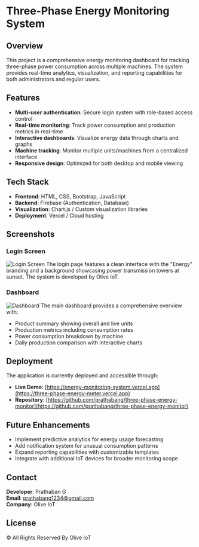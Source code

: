 # Three-Phase Energy Monitoring System

## Overview
This project is a comprehensive energy monitoring dashboard for tracking three-phase power consumption across multiple machines. The system provides real-time analytics, visualization, and reporting capabilities for both administrators and regular users.

## Features
- **Multi-user authentication**: Secure login system with role-based access control
- **Real-time monitoring**: Track power consumption and production metrics in real-time
- **Interactive dashboards**: Visualize energy data through charts and graphs
- **Machine tracking**: Monitor multiple units/machines from a centralized interface
- **Responsive design**: Optimized for both desktop and mobile viewing

## Tech Stack
- **Frontend**: HTML, CSS, Bootstrap, JavaScript
- **Backend**: Firebase (Authentication, Database)
- **Visualization**: Chart.js / Custom visualization libraries
- **Deployment**: Vercel / Cloud hosting

## Screenshots

### Login Screen
![Login Screen]([https://i.imgur.com/your-image-link-1.jpg](https://github.com/Prathaban-G/three-phase-energy-meter/blob/master/erergy-login.png))
The login page features a clean interface with the "Energy" branding and a background showcasing power transmission towers at sunset. The system is developed by Olive IoT.

### Dashboard
![Dashboard]([https://i.imgur.com/your-image-link-2.jpg](https://github.com/Prathaban-G/three-phase-energy-meter/blob/master/erergy-dasboard.png))
The main dashboard provides a comprehensive overview with:
- Product summary showing overall and live units
- Production metrics including consumption rates
- Power consumption breakdown by machine
- Daily production comparison with interactive charts

## Deployment
The application is currently deployed and accessible through:
- **Live Demo**: [https://energy-monitoring-system.vercel.app](https://three-phase-energy-meter.vercel.app)
- **Repository**: [https://github.com/prathabang/three-phase-energy-monitor](https://github.com/prathabang/three-phase-energy-monitor)

## Future Enhancements
- Implement predictive analytics for energy usage forecasting
- Add notification system for unusual consumption patterns
- Expand reporting capabilities with customizable templates
- Integrate with additional IoT devices for broader monitoring scope

## Contact
**Developer**: Prathaban G  
**Email**: prathabang1234@gmail.com  
**Company**: Olive IoT

## License
© All Rights Reserved By Olive IoT
